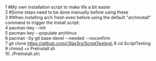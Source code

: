 1   #My own installation script to make life a bit easier\
2   #Some steps need to be done manually before using these\
3   #When installing arch fresh even before using the default "archinstall" command to trigger the install script:\
4   pacman-key --init\
5   pacman-key --populate archlinux\
6   pacman -Sy git base-devel --needed --noconfirm\
7   git clone https://github.com/r3lax3rs/ScriptTesting\
8   cd ScriptTesting\
9   chmod +x PreInstall.sh\
10  ./PreInstall.sh\
